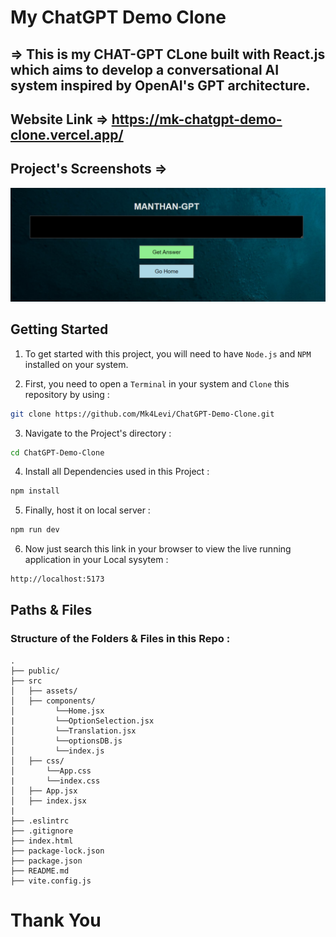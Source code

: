 # My ChatGPT Demo Clone

## => This is my CHAT-GPT CLone built with React.js which aims to develop a conversational AI system inspired by OpenAI's GPT architecture.

## Website Link => https://mk-chatgpt-demo-clone.vercel.app/

## Project's Screenshots =>

![image](./src/assets/ss.png)

<h2>Getting Started</h2>

1. To get started with this project, you will need to have `Node.js` and `NPM` installed on your system.

2. First, you need to open a `Terminal` in your system and `Clone` this repository by using :

```bash
git clone https://github.com/Mk4Levi/ChatGPT-Demo-Clone.git
```

3. Navigate to the Project's directory :

```bash
cd ChatGPT-Demo-Clone
```

4. Install all Dependencies used in this Project :

```bash
npm install
```

5. Finally, host it on local server :

```bash
npm run dev
```

6. Now just search this link in your browser to view the live running application in your Local sysytem :

```bash
http://localhost:5173
```

<h2>Paths & Files</h2>

### Structure of the Folders & Files in this Repo :

```text
.
├── public/
├── src
│   ├── assets/
│   ├── components/
│         └──Home.jsx
|         └──OptionSelection.jsx
│         └──Translation.jsx
│         └──optionsDB.js
│         └──index.js
│   ├── css/
│       └──App.css
|       └──index.css
│   ├── App.jsx
│   ├── index.jsx
|
├── .eslintrc
├── .gitignore
├── index.html
├── package-lock.json
├── package.json
├── README.md
├── vite.config.js

```

# Thank You
